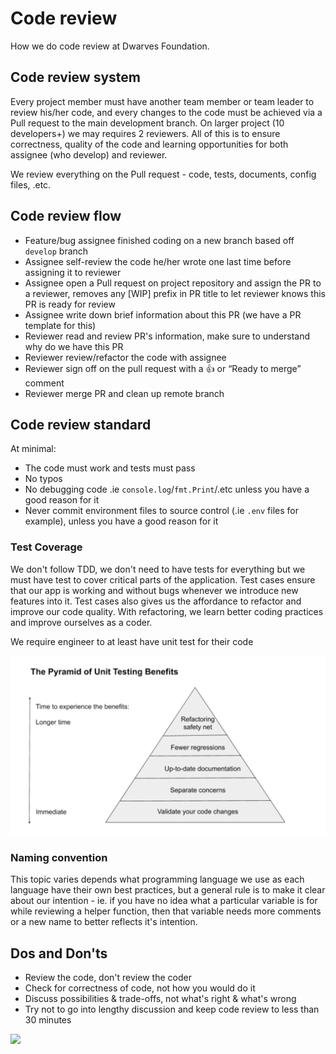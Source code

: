 # Code review

How we do code review at Dwarves Foundation.

## Code review system

Every project member must have another team member or team leader to review his/her code, and every changes to the code must be achieved via a Pull request to the main development branch. On larger project (10 developers+) we may requires 2 reviewers. All of this is to ensure correctness, quality of the code and learning opportunities for both assignee (who develop) and reviewer.

We review everything on the Pull request - code, tests, documents, config files, .etc.

## Code review flow

- Feature/bug assignee finished coding on a new branch based off `develop` branch
- Assignee self-review the code he/her wrote one last time before assigning it to reviewer
- Assignee open a Pull request on project repository and assign the PR to a reviewer, removes any [WIP] prefix in PR title to let reviewer knows this PR is ready for review
- Assignee write down brief information about this PR (we have a PR template for this)
- Reviewer read and review PR's information, make sure to understand why do we have this PR
- Reviewer review/refactor the code with assignee
- Reviewer sign off on the pull request with a 👍 or “Ready to merge” comment
- Reviewer merge PR and clean up remote branch

## Code review standard

At minimal:

- The code must work and tests must pass
- No typos
- No debugging code .ie `console.log`/`fmt.Print`/.etc unless you have a good reason for it
- Never commit environment files to source control (.ie `.env` files for example), unless you have a good reason for it

### Test Coverage 

We don't follow TDD, we don't need to have tests for everything but we must have test to cover critical parts of the application. Test cases ensure that our app is working and without bugs whenever we introduce new features into it. Test cases also gives us the affordance to refactor and improve our code quality. With refactoring, we learn better coding practices and improve ourselves as a coder.

We require engineer to at least have unit test for their code

![](/engineering/img/pyramid-of-unit-testing.png)

### Naming convention

This topic varies depends what programming language we use as each language have their own best practices, but a general rule is to make it clear about our intention - ie. if you have no idea what a particular variable is for while reviewing a helper function, then that variable needs more comments or a new name to better reflects it's intention.

## Dos and Don'ts

- Review the code, don't review the coder
- Check for correctness of code, not how you would do it
- Discuss possibilities & trade-offs, not what's right & what's wrong
- Try not to go into lengthy discussion and keep code review to less than 30 minutes

![](/engineering/img/code-review-hierarchy.png)